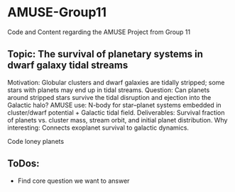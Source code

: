 # AMUSE-Group11
Code and Content regarding the AMUSE Project from Group 11

## Topic: The survival of planetary systems in dwarf galaxy tidal streams
Motivation: Globular clusters and dwarf galaxies are tidally stripped; some stars with planets may end up in tidal streams.
Question: Can planets around stripped stars survive the tidal disruption and ejection into the Galactic halo?
AMUSE use: N-body for star–planet systems embedded in cluster/dwarf potential + Galactic tidal field.
Deliverables: Survival fraction of planets vs. cluster mass, stream orbit, and initial planet distribution.
Why interesting: Connects exoplanet survival to galactic dynamics.

Code loney planets

## ToDos:
- Find core question we want to answer
